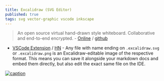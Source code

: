 ```yaml
---
title: Excalidraw (SVG Editor)
published: true
tags: svg vector-graphic vscode inkscape
---
```

> An open source virtual hand-drawn style whiteboard.
Collaborative and end-to-end encrypted. - [Online](https://excalidraw.com/) / [github](https://github.com/excalidraw/excalidraw?tab=readme-ov-file#--excalidraw-editor---blog---documentation---excalidraw)

- [VSCode Extension](https://marketplace.visualstudio.com/items?itemName=pomdtr.excalidraw-editor) / [HN](https://news.ycombinator.com/item?id=42046575) - Any file with name ending on `.excalidraw.svg` or `.excalidraw.png` is an Excalidraw-editable image of the respective format. This means you can save it alongside your markdown docs and embed them directly, but also edit the exact same file on the IDE.

[![caption](https://camo.githubusercontent.com/6ec32694af5608860f01a5ca63d55ea6f28eaa3caec10e0cb86d9d1936c43bf4/68747470733a2f2f657863616c69647261772e6e7963332e63646e2e6469676974616c6f6365616e7370616365732e636f6d2f67697468756225324670726f647563745f73686f77636173652e706e67)](https://github.com/excalidraw/excalidraw?tab=readme-ov-file#--excalidraw-editor---blog---documentation---excalidraw)
